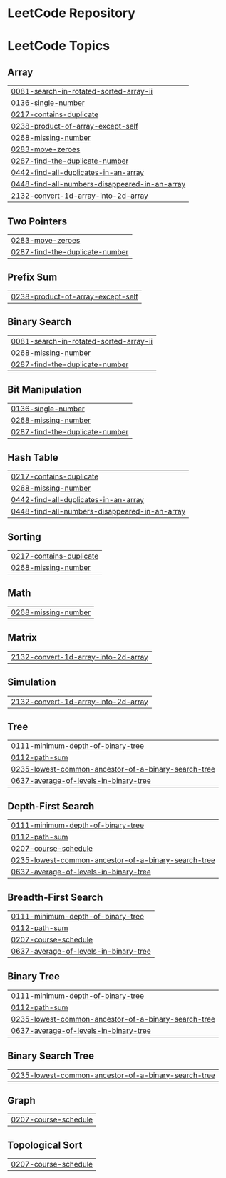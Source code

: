 # LeetCode Repository

<!---LeetCode Topics Start-->
# LeetCode Topics
## Array
|  |
| ------- |
| [0081-search-in-rotated-sorted-array-ii](https://github.com/mdabdalrahman42/leetcode/tree/master/0081-search-in-rotated-sorted-array-ii) |
| [0136-single-number](https://github.com/mdabdalrahman42/leetcode/tree/master/0136-single-number) |
| [0217-contains-duplicate](https://github.com/mdabdalrahman42/leetcode/tree/master/0217-contains-duplicate) |
| [0238-product-of-array-except-self](https://github.com/mdabdalrahman42/leetcode/tree/master/0238-product-of-array-except-self) |
| [0268-missing-number](https://github.com/mdabdalrahman42/leetcode/tree/master/0268-missing-number) |
| [0283-move-zeroes](https://github.com/mdabdalrahman42/leetcode/tree/master/0283-move-zeroes) |
| [0287-find-the-duplicate-number](https://github.com/mdabdalrahman42/leetcode/tree/master/0287-find-the-duplicate-number) |
| [0442-find-all-duplicates-in-an-array](https://github.com/mdabdalrahman42/leetcode/tree/master/0442-find-all-duplicates-in-an-array) |
| [0448-find-all-numbers-disappeared-in-an-array](https://github.com/mdabdalrahman42/leetcode/tree/master/0448-find-all-numbers-disappeared-in-an-array) |
| [2132-convert-1d-array-into-2d-array](https://github.com/mdabdalrahman42/leetcode/tree/master/2132-convert-1d-array-into-2d-array) |
## Two Pointers
|  |
| ------- |
| [0283-move-zeroes](https://github.com/mdabdalrahman42/leetcode/tree/master/0283-move-zeroes) |
| [0287-find-the-duplicate-number](https://github.com/mdabdalrahman42/leetcode/tree/master/0287-find-the-duplicate-number) |
## Prefix Sum
|  |
| ------- |
| [0238-product-of-array-except-self](https://github.com/mdabdalrahman42/leetcode/tree/master/0238-product-of-array-except-self) |
## Binary Search
|  |
| ------- |
| [0081-search-in-rotated-sorted-array-ii](https://github.com/mdabdalrahman42/leetcode/tree/master/0081-search-in-rotated-sorted-array-ii) |
| [0268-missing-number](https://github.com/mdabdalrahman42/leetcode/tree/master/0268-missing-number) |
| [0287-find-the-duplicate-number](https://github.com/mdabdalrahman42/leetcode/tree/master/0287-find-the-duplicate-number) |
## Bit Manipulation
|  |
| ------- |
| [0136-single-number](https://github.com/mdabdalrahman42/leetcode/tree/master/0136-single-number) |
| [0268-missing-number](https://github.com/mdabdalrahman42/leetcode/tree/master/0268-missing-number) |
| [0287-find-the-duplicate-number](https://github.com/mdabdalrahman42/leetcode/tree/master/0287-find-the-duplicate-number) |
## Hash Table
|  |
| ------- |
| [0217-contains-duplicate](https://github.com/mdabdalrahman42/leetcode/tree/master/0217-contains-duplicate) |
| [0268-missing-number](https://github.com/mdabdalrahman42/leetcode/tree/master/0268-missing-number) |
| [0442-find-all-duplicates-in-an-array](https://github.com/mdabdalrahman42/leetcode/tree/master/0442-find-all-duplicates-in-an-array) |
| [0448-find-all-numbers-disappeared-in-an-array](https://github.com/mdabdalrahman42/leetcode/tree/master/0448-find-all-numbers-disappeared-in-an-array) |
## Sorting
|  |
| ------- |
| [0217-contains-duplicate](https://github.com/mdabdalrahman42/leetcode/tree/master/0217-contains-duplicate) |
| [0268-missing-number](https://github.com/mdabdalrahman42/leetcode/tree/master/0268-missing-number) |
## Math
|  |
| ------- |
| [0268-missing-number](https://github.com/mdabdalrahman42/leetcode/tree/master/0268-missing-number) |
## Matrix
|  |
| ------- |
| [2132-convert-1d-array-into-2d-array](https://github.com/mdabdalrahman42/leetcode/tree/master/2132-convert-1d-array-into-2d-array) |
## Simulation
|  |
| ------- |
| [2132-convert-1d-array-into-2d-array](https://github.com/mdabdalrahman42/leetcode/tree/master/2132-convert-1d-array-into-2d-array) |
## Tree
|  |
| ------- |
| [0111-minimum-depth-of-binary-tree](https://github.com/mdabdalrahman42/leetcode/tree/master/0111-minimum-depth-of-binary-tree) |
| [0112-path-sum](https://github.com/mdabdalrahman42/leetcode/tree/master/0112-path-sum) |
| [0235-lowest-common-ancestor-of-a-binary-search-tree](https://github.com/mdabdalrahman42/leetcode/tree/master/0235-lowest-common-ancestor-of-a-binary-search-tree) |
| [0637-average-of-levels-in-binary-tree](https://github.com/mdabdalrahman42/leetcode/tree/master/0637-average-of-levels-in-binary-tree) |
## Depth-First Search
|  |
| ------- |
| [0111-minimum-depth-of-binary-tree](https://github.com/mdabdalrahman42/leetcode/tree/master/0111-minimum-depth-of-binary-tree) |
| [0112-path-sum](https://github.com/mdabdalrahman42/leetcode/tree/master/0112-path-sum) |
| [0207-course-schedule](https://github.com/mdabdalrahman42/leetcode/tree/master/0207-course-schedule) |
| [0235-lowest-common-ancestor-of-a-binary-search-tree](https://github.com/mdabdalrahman42/leetcode/tree/master/0235-lowest-common-ancestor-of-a-binary-search-tree) |
| [0637-average-of-levels-in-binary-tree](https://github.com/mdabdalrahman42/leetcode/tree/master/0637-average-of-levels-in-binary-tree) |
## Breadth-First Search
|  |
| ------- |
| [0111-minimum-depth-of-binary-tree](https://github.com/mdabdalrahman42/leetcode/tree/master/0111-minimum-depth-of-binary-tree) |
| [0112-path-sum](https://github.com/mdabdalrahman42/leetcode/tree/master/0112-path-sum) |
| [0207-course-schedule](https://github.com/mdabdalrahman42/leetcode/tree/master/0207-course-schedule) |
| [0637-average-of-levels-in-binary-tree](https://github.com/mdabdalrahman42/leetcode/tree/master/0637-average-of-levels-in-binary-tree) |
## Binary Tree
|  |
| ------- |
| [0111-minimum-depth-of-binary-tree](https://github.com/mdabdalrahman42/leetcode/tree/master/0111-minimum-depth-of-binary-tree) |
| [0112-path-sum](https://github.com/mdabdalrahman42/leetcode/tree/master/0112-path-sum) |
| [0235-lowest-common-ancestor-of-a-binary-search-tree](https://github.com/mdabdalrahman42/leetcode/tree/master/0235-lowest-common-ancestor-of-a-binary-search-tree) |
| [0637-average-of-levels-in-binary-tree](https://github.com/mdabdalrahman42/leetcode/tree/master/0637-average-of-levels-in-binary-tree) |
## Binary Search Tree
|  |
| ------- |
| [0235-lowest-common-ancestor-of-a-binary-search-tree](https://github.com/mdabdalrahman42/leetcode/tree/master/0235-lowest-common-ancestor-of-a-binary-search-tree) |
## Graph
|  |
| ------- |
| [0207-course-schedule](https://github.com/mdabdalrahman42/leetcode/tree/master/0207-course-schedule) |
## Topological Sort
|  |
| ------- |
| [0207-course-schedule](https://github.com/mdabdalrahman42/leetcode/tree/master/0207-course-schedule) |
<!---LeetCode Topics End-->